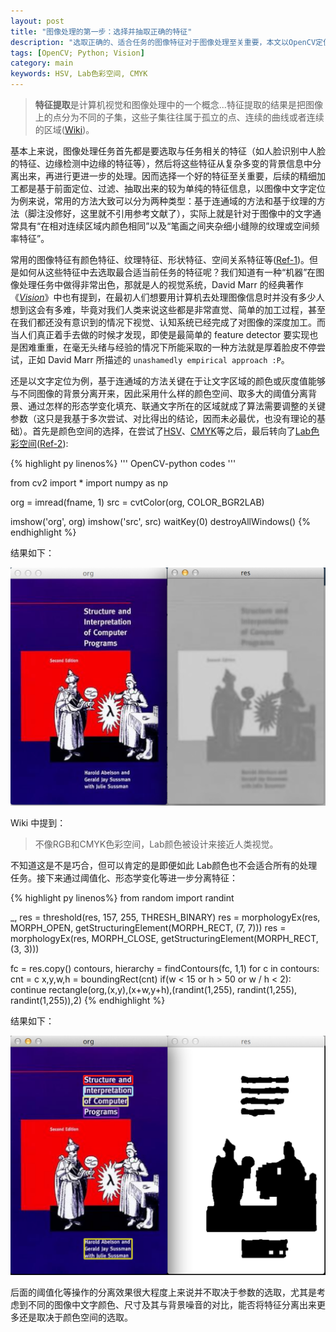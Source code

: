 ```yaml
---
layout: post
title: "图像处理的第一步：选择并抽取正确的特征"
description: "选取正确的、适合任务的图像特征对于图像处理至关重要，本文以OpenCV定位图像文本位置为例，对比不同的颜色空间对定位任务的影响。"
tags: [OpenCV; Python; Vision]
category: main
keywords: HSV, Lab色彩空间, CMYK
---
```


> **特征提取**是计算机视觉和图像处理中的一个概念...特征提取的结果是把图像上的点分为不同的子集，这些子集往往属于孤立的点、连续的曲线或者连续的区域([Wiki](http://zh.wikipedia.org/wiki/%E7%89%B9%E5%BE%81%E6%8F%90%E5%8F%96))。

基本上来说，图像处理任务首先都是要选取与任务相关的特征（如人脸识别中人脸的特征、边缘检测中边缘的特征等），然后将这些特征从复杂多变的背景信息中分离出来，再进行更进一步的处理。因而选择一个好的特征至关重要，后续的精细加工都是基于前面定位、过滤、抽取出来的较为单纯的特征信息，以图像中文字定位为例来说，常用的方法大致可以分为两种类型：基于连通域的方法和基于纹理的方法（脚注没修好，这里就不引用参考文献了），实际上就是针对于图像中的文字通常具有“在相对连续区域内颜色相同”以及“笔画之间夹杂细小缝隙的纹理或空间频率特征”。

常用的图像特征有颜色特征、纹理特征、形状特征、空间关系特征等([Ref-1](http://blog.sina.com.cn/s/blog_4e6680090100d2s9.html))。但是如何从这些特征中去选取最合适当前任务的特征呢？我们知道有一种“机器”在图像处理任务中做得非常出色，那就是人的视觉系统，David Marr 的经典著作 《*[Vision](http://book.douban.com/subject/5273663/)*》中也有提到，在最初人们想要用计算机去处理图像信息时并没有多少人想到这会有多难，毕竟对我们人类来说这些都是非常直觉、简单的加工过程，甚至在我们都还没有意识到的情况下视觉、认知系统已经完成了对图像的深度加工。而当人们真正着手去做的时候才发现，即使是最简单的 feature detector 要实现也是困难重重，在毫无头绪与经验的情况下所能采取的一种方法就是厚着脸皮不停尝试，正如 David Marr 所描述的 `unashamedly empirical approach :P`。

还是以文字定位为例，基于连通域的方法关键在于让文字区域的颜色或灰度值能够与不同图像的背景分离开来，因此采用什么样的颜色空间、取多大的阈值分离背景、通过怎样的形态学变化填充、联通文字所在的区域就成了算法需要调整的关键参数（这只是我基于多次尝试、对比得出的结论，因而未必最优，也没有理论的基础）。首先是颜色空间的选择，在尝试了[HSV](http://zh.wikipedia.org/wiki/HSV%E8%89%B2%E5%BD%A9%E5%B1%9E%E6%80%A7%E6%A8%A1%E5%BC%8F)、[CMYK](http://zh.wikipedia.org/wiki/CMYK)等之后，最后转向了[Lab色彩空间](http://zh.wikipedia.org/wiki/Lab%E8%89%B2%E5%BD%A9%E7%A9%BA%E9%97%B4)([Ref-2](http://www.cnblogs.com/skyseraph/archive/2011/08/11/2135291.html)):

{% highlight py linenos%}
'''
OpenCV-python codes
'''

from cv2 import *
import numpy as np

org = imread(fname, 1)
src = cvtColor(org, COLOR_BGR2LAB)

imshow('org', org)
imshow('src', src)
waitKey(0)
destroyAllWindows()
{% endhighlight %}

结果如下：

![](/assets/imgs/blog/sicp.png)

Wiki 中提到：
> 不像RGB和CMYK色彩空间，Lab颜色被设计来接近人类视觉。

不知道这是不是巧合，但可以肯定的是即便如此 Lab颜色也不会适合所有的处理任务。接下来通过阈值化、形态学变化等进一步分离特征：

{% highlight py linenos%}
from random import randint

_, res = threshold(res, 157, 255, THRESH_BINARY)
res = morphologyEx(res, MORPH_OPEN, getStructuringElement(MORPH_RECT, (7, 7)))
res = morphologyEx(res, MORPH_CLOSE, getStructuringElement(MORPH_RECT, (3, 3)))

fc = res.copy()
contours, hierarchy = findContours(fc, 1,1)
for c in contours:
    cnt = c
    x,y,w,h = boundingRect(cnt)
    if(w < 15 or h > 50 or w / h < 2):
        continue
    rectangle(org,(x,y),(x+w,y+h),(randint(1,255), randint(1,255), randint(1,255)),2)
{% endhighlight %}

结果如下：

![](/assets/imgs/blog/sicp_res.png)

后面的阈值化等操作的分离效果很大程度上来说并不取决于参数的选取，尤其是考虑到不同的图像中文字颜色、尺寸及其与背景噪音的对比，能否将特征分离出来更多还是取决于颜色空间的选取。
